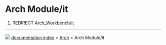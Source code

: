 # Arch Module/it
1.  REDIRECT [Arch_Workbench/it](Arch_Workbench/it.md)



---
![](images/Button_right.svg) [documentation index](../README.md) > [Arch](Arch_Workbench.md) > Arch Module/it
